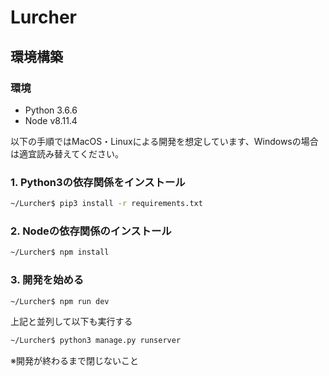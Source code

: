 # Lurcher

## 環境構築

### 環境

- Python 3.6.6
- Node v8.11.4

以下の手順ではMacOS・Linuxによる開発を想定しています、Windowsの場合は適宜読み替えてください。

### 1. Python3の依存関係をインストール

```  bash
~/Lurcher$ pip3 install -r requirements.txt
```

### 2. Nodeの依存関係のインストール

``` bash
~/Lurcher$ npm install
```

### 3. 開発を始める

``` bash
~/Lurcher$ npm run dev
```

上記と並列して以下も実行する

``` bash
~/Lurcher$ python3 manage.py runserver
```

※開発が終わるまで閉じないこと
